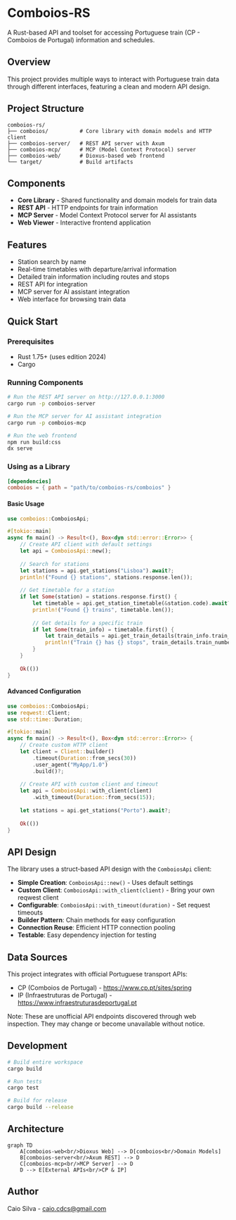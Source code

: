 # Comboios-RS

A Rust-based API and toolset for accessing Portuguese train (CP - Comboios de Portugal) information and schedules.

## Overview

This project provides multiple ways to interact with Portuguese train data through different interfaces, featuring a clean and modern API design.

## Project Structure

```
comboios-rs/
├── comboios/          # Core library with domain models and HTTP client
├── comboios-server/   # REST API server with Axum
├── comboios-mcp/      # MCP (Model Context Protocol) server
├── comboios-web/      # Dioxus-based web frontend
└── target/            # Build artifacts
```

## Components

- **Core Library** - Shared functionality and domain models for train data
- **REST API** - HTTP endpoints for train information
- **MCP Server** - Model Context Protocol server for AI assistants
- **Web Viewer** - Interactive frontend application

## Features

- Station search by name
- Real-time timetables with departure/arrival information
- Detailed train information including routes and stops
- REST API for integration
- MCP server for AI assistant integration
- Web interface for browsing train data

## Quick Start

### Prerequisites

- Rust 1.75+ (uses edition 2024)
- Cargo

### Running Components

```bash
# Run the REST API server on http://127.0.0.1:3000
cargo run -p comboios-server

# Run the MCP server for AI assistant integration
cargo run -p comboios-mcp

# Run the web frontend
npm run build:css
dx serve
```

### Using as a Library

```toml
[dependencies]
comboios = { path = "path/to/comboios-rs/comboios" }
```

#### Basic Usage

```rust
use comboios::ComboiosApi;

#[tokio::main]
async fn main() -> Result<(), Box<dyn std::error::Error>> {
    // Create API client with default settings
    let api = ComboiosApi::new();
    
    // Search for stations
    let stations = api.get_stations("Lisboa").await?;
    println!("Found {} stations", stations.response.len());
    
    // Get timetable for a station
    if let Some(station) = stations.response.first() {
        let timetable = api.get_station_timetable(&station.code).await?;
        println!("Found {} trains", timetable.len());
        
        // Get details for a specific train
        if let Some(train_info) = timetable.first() {
            let train_details = api.get_train_details(train_info.train_number as u16).await?;
            println!("Train {} has {} stops", train_details.train_number, train_details.stops.len());
        }
    }
    
    Ok(())
}
```

#### Advanced Configuration

```rust
use comboios::ComboiosApi;
use reqwest::Client;
use std::time::Duration;

#[tokio::main]
async fn main() -> Result<(), Box<dyn std::error::Error>> {
    // Create custom HTTP client
    let client = Client::builder()
        .timeout(Duration::from_secs(30))
        .user_agent("MyApp/1.0")
        .build()?;
    
    // Create API with custom client and timeout
    let api = ComboiosApi::with_client(client)
        .with_timeout(Duration::from_secs(15));
    
    let stations = api.get_stations("Porto").await?;
    
    Ok(())
}
```

## API Design

The library uses a struct-based API design with the `ComboiosApi` client:

- **Simple Creation**: `ComboiosApi::new()` - Uses default settings
- **Custom Client**: `ComboiosApi::with_client(client)` - Bring your own reqwest client
- **Configurable**: `ComboiosApi::with_timeout(duration)` - Set request timeouts
- **Builder Pattern**: Chain methods for easy configuration
- **Connection Reuse**: Efficient HTTP connection pooling
- **Testable**: Easy dependency injection for testing

## Data Sources

This project integrates with official Portuguese transport APIs:

- CP (Comboios de Portugal) - https://www.cp.pt/sites/spring
- IP (Infraestruturas de Portugal) - https://www.infraestruturasdeportugal.pt

Note: These are unofficial API endpoints discovered through web inspection. They may change or become unavailable without notice.

## Development

```bash
# Build entire workspace
cargo build

# Run tests
cargo test

# Build for release
cargo build --release
```

## Architecture

```mermaid
graph TD
    A[comboios-web<br/>Dioxus Web] --> D[comboios<br/>Domain Models]
    B[comboios-server<br/>Axum REST] --> D
    C[comboios-mcp<br/>MCP Server] --> D
    D --> E[External APIs<br/>CP & IP]
```



## Author

Caio Silva - caio.cdcs@gmail.com
